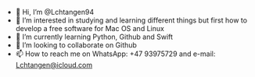 - 👋 Hi, I’m @Lchtangen94
- 👀 I’m interested in studying and learning different things but first how to develop a free software for Mac OS and Linux
- 🌱 I’m currently learning Python, Github and Swift
- 💞️ I’m looking to collaborate on Github
- 📫 How to reach me on WhatsApp: +47 93975729 and e-mail: Lchtangen@icloud.com

<!---
Lchtangen94/Lchtangen94 is a ✨ special ✨ repository because its `README.md` (this file) appears on your GitHub profile.
You can click the Preview link to take a look at your changes.
--->
